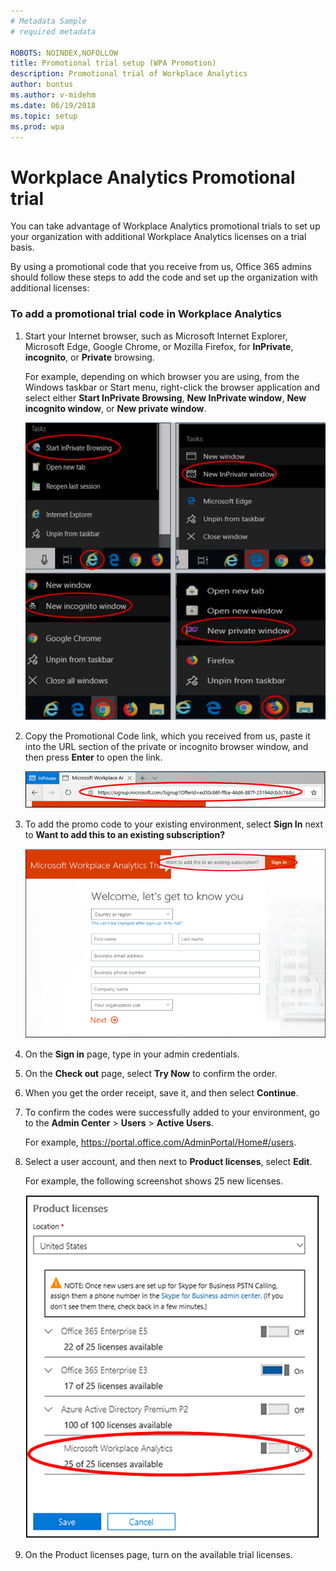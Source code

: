 ```yaml
---
# Metadata Sample
# required metadata

ROBOTS: NOINDEX,NOFOLLOW
title: Promotional trial setup (WPA Promotion)
description: Promotional trial of Workplace Analytics 
author: buntus
ms.author: v-midehm
ms.date: 06/19/2018
ms.topic: setup
ms.prod: wpa
---
```


# Workplace Analytics Promotional trial

You can take advantage of Workplace Analytics promotional trials to set up your organization with additional Workplace Analytics licenses on a trial basis.

By using a promotional code that you receive from us, Office 365 admins should follow these steps to add the code and set up the organization with additional licenses:

### To add a promotional trial code in Workplace Analytics

1. Start your Internet browser, such as Microsoft Internet Explorer, Microsoft Edge, Google Chrome, or Mozilla Firefox, for **InPrivate**, **incognito**, or **Private** browsing.

   For example, depending on which browser you are using, from the Windows taskbar or Start menu, right-click the browser application and select either **Start InPrivate Browsing**, **New InPrivate window**, **New incognito window**, or **New private window**.
  
   ![InPrivate Browsing](../Images/new-inprivate-window.png)  
  
2. Copy the Promotional Code link, which you received from us, paste it into the URL section of the private or incognito browser window, and then press **Enter** to open the link.

   ![Promotional code link](../Images/promo-code.png)  

3. To add the promo code to your existing environment, select **Sign In** next to **Want to add this to an existing subscription?**

   ![Promotional code sign-in](../Images/sign-in.png)

4. On the **Sign in** page, type in your admin credentials.
5. On the **Check out** page, select **Try Now** to confirm the order.
6. When you get the order receipt, save it, and then select **Continue**.
7. To confirm the codes were successfully added to your environment, go to the **Admin Center** > **Users** > **Active Users**.

   For example,  https://portal.office.com/AdminPortal/Home#/users.

8. Select a user account, and then next to **Product licenses**, select **Edit**.

   For example, the following screenshot shows 25 new licenses.

   ![Promotional licenses](../Images/promo-licenses.png)  

9. On the Product licenses page, turn on the available trial licenses.

